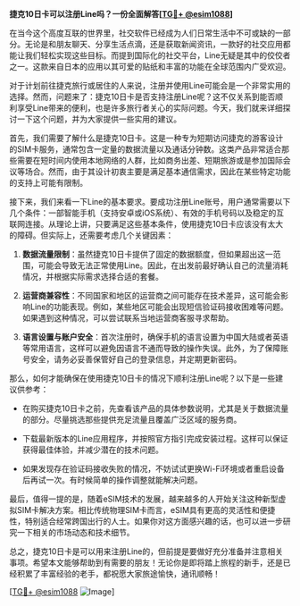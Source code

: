 **捷克10日卡可以注册Line吗？一份全面解答[[TG💪+ @esim1088](https://t.me/s/esim1088)]**

在当今这个高度互联的世界里，社交软件已经成为人们日常生活中不可或缺的一部分。无论是和朋友聊天、分享生活点滴，还是获取新闻资讯，一款好的社交应用都能让我们轻松实现这些目标。而提到国际化的社交平台，Line无疑是其中的佼佼者之一。这款来自日本的应用以其可爱的贴纸和丰富的功能在全球范围内广受欢迎。

对于计划前往捷克旅行或居住的人来说，注册并使用Line可能会是一个非常实用的选择。然而，问题来了：捷克10日卡是否支持注册Line呢？这不仅关系到能否顺利享受Line带来的便利，也是许多旅行者关心的实际问题。今天，我们就来详细探讨一下这个问题，并为大家提供一些实用的建议。

首先，我们需要了解什么是捷克10日卡。这是一种专为短期访问捷克的游客设计的SIM卡服务，通常包含一定量的数据流量以及通话分钟数。这类产品非常适合那些需要在短时间内使用本地网络的人群，比如商务出差、短期旅游或是参加国际会议等场合。然而，由于其设计初衷主要是满足基本通信需求，因此在某些特定功能的支持上可能有限制。

接下来，我们来看一下Line的基本要求。要成功注册Line账号，用户通常需要以下几个条件：一部智能手机（支持安卓或iOS系统）、有效的手机号码以及稳定的互联网连接。从理论上讲，只要满足这些基本条件，使用捷克10日卡应该没有太大的障碍。但实际上，还需要考虑几个关键因素：

1. **数据流量限制**：虽然捷克10日卡提供了固定的数据额度，但如果超出这一范围，可能会导致无法正常使用Line。因此，在出发前最好确认自己的流量消耗情况，并根据实际需求选择合适的套餐。
   
2. **运营商兼容性**：不同国家和地区的运营商之间可能存在技术差异，这可能会影响Line的功能表现。例如，某些地区可能会出现短信验证码接收困难等问题。如果遇到这种情况，可以尝试联系当地运营商客服寻求帮助。

3. **语言设置与账户安全**：首次注册时，确保手机的语言设置为中国大陆或者英语等常用语言，这样可以避免因语言不通而导致的操作失误。此外，为了保障账号安全，请务必妥善保管好自己的登录信息，并定期更新密码。

那么，如何才能确保在使用捷克10日卡的情况下顺利注册Line呢？以下是一些建议供参考：

- 在购买捷克10日卡之前，先查看该产品的具体参数说明，尤其是关于数据流量的部分。尽量挑选那些提供充足流量且覆盖广泛区域的服务商。
  
- 下载最新版本的Line应用程序，并按照官方指引完成安装过程。这样可以保证获得最佳体验，并减少潜在的技术问题。
  
- 如果发现存在验证码接收失败的情况，不妨试试更换Wi-Fi环境或者重启设备后再试一次。有时候简单的操作调整就能解决问题。

最后，值得一提的是，随着eSIM技术的发展，越来越多的人开始关注这种新型虚拟SIM卡解决方案。相比传统物理SIM卡而言，eSIM具有更高的灵活性和便捷性，特别适合经常跨国出行的人士。如果你对这方面感兴趣的话，也可以进一步研究一下相关的市场动态和技术细节。

总之，捷克10日卡是可以用来注册Line的，但前提是要做好充分准备并注意相关事项。希望本文能够帮助到有需要的朋友！无论你是即将踏上旅程的新手，还是已经积累了丰富经验的老手，都祝愿大家旅途愉快，通讯顺畅！

[[TG💪+ @esim1088](https://t.me/s/esim1088) ![Image](https://i.postimg.cc/4NQfJmqS/Snipaste-2025-05-13-00-14-12.png)]
